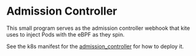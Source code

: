 # Admission Controller

This small program serves as the admission controller webhook that kite uses to inject Pods with the eBPF as they spin.

See the k8s manifest for the [admission_controller](../manifests/admission_controller.yaml) for how to deploy it.